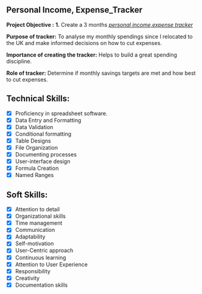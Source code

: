 ## Personal Income, Expense_Tracker

**Project Objective :**
**1.** Create a 3 months _[personal income,expense tracker](https://github.com/rasidatyekeen/Personal_Income_and_Expense_Tracker/blob/main/Personal%20Income%2C%20Expense%20Tracker.pdf)_

**Purpose of tracker:** To analyse my monthly spendings since I relocated to the UK and make informed decisions on how to cut expenses.

**Importance of creating the tracker:** Helps to build a great spending discipline.

**Role of tracker:** Determine if monthly savings targets are met and how best to cut expenses. 

## Technical Skills:
- [x] Proficiency in spreadsheet software.
- [x] Data Entry and Formatting
- [x] Data Validation
- [x] Conditional formatting
- [x] Table Designs
- [x] File Organization
- [x] Documenting processes
- [x] User-interface design
- [x] Formula Creation
- [x] Named Ranges

## Soft Skills:
- [x] Attention to detail
- [x] Organizational skills
- [x] Time management
- [x] Communication
- [x] Adaptability
- [x] Self-motivation
- [x] User-Centric approach
- [x] Continuous learning
- [x] Attention to User Experience
- [x] Responsibility
- [x] Creativity
- [x] Documentation skills
